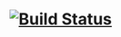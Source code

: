 # [![Build Status](https://travis-ci.org/rtv22/Kraskal_.svg?branch=master)](https://travis-ci.org/rtv22/Kraskal_)
